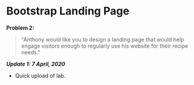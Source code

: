# Bootstrap Landing Page

**Problem 2:**
>"Anthony would like you to design a landing page that would help engage visitors
enough to regularly use his website for their recipe needs."

**_Update 1: 7 April, 2020_**

- Quick upload of lab. 
